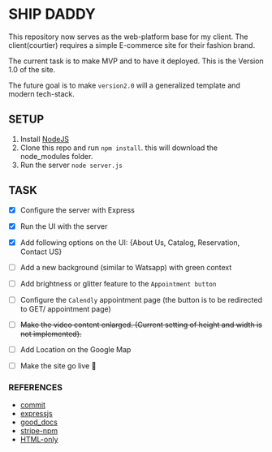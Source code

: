 # SHIP DADDY

This repository now serves as the web-platform base for my client. The client(courtier) 
requires a simple E-commerce site for their fashion brand.

The current task is to make MVP and to have it deployed. This is the Version 1.0 of the site.

The future goal is to make `version2.0` will a generalized template and modern tech-stack.


## SETUP

1. Install [NodeJS](https://nodejs.org/)
2. Clone this repo and run `npm install`. this will download the node_modules folder.
3. Run the server `node server.js`

## TASK

- [x] Configure the server with Express 
- [x] Run the UI with the server 
- [x] Add following options on the UI: {About Us, Catalog, Reservation, Contact US}
- [ ] Add a new background (similar to Watsapp) with green context
- [ ] Add brightness or glitter feature to the `Appointment button`
- [ ] Configure the `Calendly` appointment page (the button is to be redirected to GET/ appointment page)
- [ ] ~~Make the video content enlarged. (Current setting of height and width is not implemented).~~
- [ ] Add Location on the Google Map
- [ ] Make the site go live :rocket:

               
### REFERENCES

- [commit](https://www.conventionalcommits.org/en/v1.0.0-beta.4/)
- [expressjs](https://expressjs.com/)
- [good_docs](https://johnjago.com/great-docs/)
- [stripe-npm](https://www.npmjs.com/package/stripe)
- [HTML-only](https://whitep4nth3r.com/blog/html-is-all-you-need-to-make-a-website/)